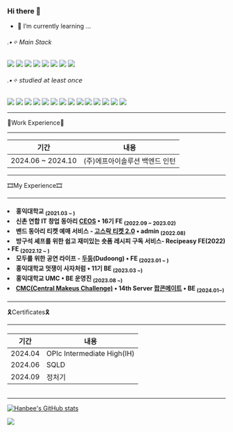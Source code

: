 ### Hi there 👋

- 🌱 I’m currently learning ...
<h6>.•✧ Main Stack</h6>
<p>
  <img src="https://img.shields.io/badge/Java-007396?style=flat-square&logo=java&logoColor=white">
  <img src="https://img.shields.io/badge/Spring-6DB33F?style=flat-square&logo=spring&logoColor=white">
  <img src="https://img.shields.io/badge/Aws-232F3E?style=flat-square&logo=amazon-aws&logoColor=white">
  <img src="https://img.shields.io/badge/Docker-2496ED?style=flat-square&logo=docker&logoColor=white">
  <img src="https://img.shields.io/badge/Ubuntu-E95420?style=flat-square&logo=ubuntu&logoColor=white">
  <img src="https://img.shields.io/badge/PyCharm-000000?style=flat-square&logo=pycharm&logoColor=white">
  <img src="https://img.shields.io/badge/Postman-FF6C37?style=flat-square&logo=postman&logoColor=white">
  <img src="https://img.shields.io/badge/Linux-FCC624?style=flat-square&logo=linux&logoColor=black">
</p>

<h6>.•✧ 𝘴𝘵𝘶𝘥𝘪𝘦𝘥 𝘢𝘵 𝘭𝘦𝘢𝘴𝘵 𝘰𝘯𝘤𝘦</h6>
<p>
  <img src="https://img.shields.io/badge/C++-00599C?style=flat-square&logo=cplusplus&logoColor=white">
  <img src="https://img.shields.io/badge/C-A8B9CC?style=flat-square&logo=c&logoColor=white">
  <img src="https://img.shields.io/badge/styled components-DB7093?style=flat-square&logo=styled-components&logoColor=white">
  <img src="https://img.shields.io/badge/Storybook-FF4785?style=flat-square&logo=storybook&logoColor=white">
  <img src="https://img.shields.io/badge/Vercel-000000?style=flat-square&logo=vercel&logoColor=white">
  <img src="https://img.shields.io/badge/Python-3776AB?style=flat-square&logo=python&logoColor=white">
  <img src="https://img.shields.io/badge/Express-000000?style=flat-square&logo=express&logoColor=white">
  <img src="https://img.shields.io/badge/Node.js-339933?style=flat-square&logo=node.js&logoColor=black">
  <img src="https://img.shields.io/badge/Typescript-3178C6?style=flat-square&logo=typescript&logoColor=white">
  <img src="https://img.shields.io/badge/React-61DAFB?style=flat-square&logo=react&logoColor=white">
  <img src="https://img.shields.io/badge/Next.js-000000?style=flat-square&logo=next.js&logoColor=white">
  <img src="https://img.shields.io/badge/Javascript-F7DF1E?style=flat-square&logo=javascript&logoColor=white">
  <img src="https://img.shields.io/badge/Html-E34F26?style=flat-square&logo=html5&logoColor=white">
  <img src="https://img.shields.io/badge/Css-1572B6?style=flat-square&logo=css3&logoColor=white">
</p>



-------------------------------------------------------------------------------------------------------------------------------------------------------------------------------------

💼Work Experience💼

-------------------------------------------------------------------------------------------------------------------------------------------------------------------------------------
|기간|내용|
|------|---|
|  2024.06 ~ 2024.10 |  (주)에프아이솔루션 백엔드 인턴



-------------------------------------------------------------------------------------------------------------------------------------------------------------------------------------

🎞My Experience🎞

-------------------------------------------------------------------------------------------------------------------------------------------------------------------------------------


<h4 align=left>
<li>홍익대학교 <sub>(2021.03 ~ )</sub></li>
<li>신촌 연합 IT 창업 동아리 <a href="https://github.com/CEOS-Developers">CEOS</a> • 16기 FE <sub>(2022.09 ~ 2023.02)</sub></li>
<li>밴드 동아리 티켓 예매 서비스 - <a href="https://github.com/Gosrock/Ticket-Admin-22nd">고스락 티켓 2.0</a> • admin <sub> (2022.08)</sub></li>
<li>방구석 셰프를 위한 쉽고 재미있는 숏폼 레시피 구독 서비스- Recipeasy FE(2022) • FE <sub>(2022.12 ~ )</sub></li>
<li>모두를 위한 공연 라이프 - <a href="https://github.com/Gosrock/DuDoong-Front">두둥</a>(Dudoong) • FE <sub>(2023.01 ~ )</sub></li>
<li>홍익대학교 멋쟁이 사자처럼 • 11기 BE <sub>(2023.03 ~)</sub></li>
 <li>홍익대학교 UMC • BE 운영진 <sub>(2023.08 ~)</sub></li>
 <li> <a href="https://github.com/Central-MakeUs">CMC(Central Makeus Challenge)</a> • 14th Server <a href="https://github.com/Central-MakeUs/Youngduck-Server">팝콘메이트</a>  • BE <sub>(2024.01~)</sub>
</h4>

-------------------------------------------------------------------------------------------------------------------------------------------------------------------------------------

🎗️Certificates🎗️

-------------------------------------------------------------------------------------------------------------------------------------------------------------------------------------

<h6>
 
|기간|내용|
|------|---|
| 2024.04 | OPIc Intermediate High(IH)
| 2024.06 | SQLD
| 2024.09 | 정처기 
 
</h6>


-------------------------------------------------------------------------------------------------------------------------------------------------------------------------------------

<div>
 
[![Hanbee's GitHub stats](https://github-readme-stats.vercel.app/api?username=AlmondBreez3)](https://github.com/AlmondBreez3/github-readme-stats)
</div>

<a href="https://github.com/devxb/gitanimals">
  <img src="https://render.gitanimals.org/farms/AlmondBreez3"/>
</a>


<!--
**AlmondBreez3/AlmondBreez3** is a ✨ _special_ ✨ repository because its `README.md` (this file) appears on your GitHub profile.

Here are some ideas to get you started:

- 🔭 I’m currently working on ...

- 👯 I’m looking to collaborate on ...
- 🤔 I’m looking for help with ...
- 💬 Ask me about ...
- 📫 How to reach me: ...
- 😄 Pronouns: ...
- ⚡ Fun fact: ...
-->
